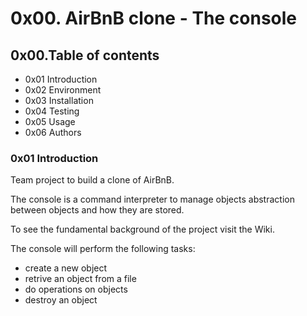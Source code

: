 # 0x00. AirBnB clone - The console

## 0x00.Table of contents

* 0x01 Introduction
* 0x02 Environment
* 0x03 Installation
* 0x04 Testing
* 0x05 Usage
* 0x06 Authors

### 0x01 Introduction

Team project to build a clone of AirBnB.

The console is a command interpreter to manage objects abstraction between objects and how they are stored.

To see the fundamental background of the project visit the Wiki.

The console will perform the following tasks:

- create a new object
- retrive an object from a file
- do operations on objects
- destroy an object
